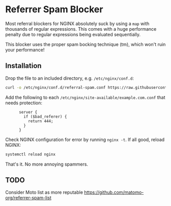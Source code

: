 # Referrer Spam Blocker

Most referral blockers for NGINX absolutely suck by using a `map` with thousands of regular expressions.
This comes with a huge performance penalty due to regular expressions being evaluated sequentially.

This blocker uses the proper spam bocking technique (tm), which won't ruin your performance!

## Installation

Drop the file to an included directory, e.g. `/etc/nginx/conf.d`:

```bash
curl -o /etc/nginx/conf.d/referral-spam.conf https://raw.githubusercontent.com/dvershinin/referrer-spam-blocker/main/referral-spam.conf
```

Add the following to each `/etc/nginx/site-available/example.com.conf` that needs protection:

```nginx
      server {
        if ($bad_referer) {
          return 444;
        }
      }
```

Check NGINX configuration for error by running `nginx -t`. If all good, reload NGINX:

```bash
systemctl reload nginx
```

That's it. No more annoying spammers.

## TODO

Consider Moto list as more reputable https://github.com/matomo-org/referrer-spam-list